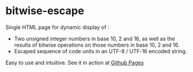 # bitwise-escape
Single HTML page for dynamic display of :
- Two unsigned integer numbers in base 10, 2 and 16, as well as the results of bitwise operations on those numbers in base 10, 2 and 16. 
- Escaped sequence of code units in an UTF-8 / UTF-16 encoded string.  

Easy to use and intuitive. See it in action at [Github Pages](https://mulekick.github.io/bitwise-escape/)